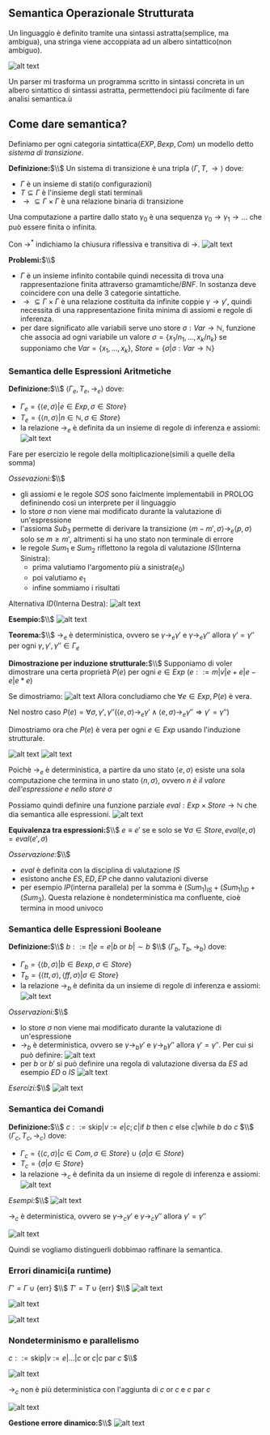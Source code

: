 ## Semantica Operazionale Strutturata
Un linguaggio è definito tramite una sintassi astratta(semplice, ma ambigua), una stringa viene accoppiata ad un albero sintattico(non ambiguo). 

![alt text](image-19.png)

Un parser mi trasforma un programma scritto in sintassi concreta in un albero sintattico di sintassi astratta, permettendoci più facilmente di fare analisi semantica.ù

## Come dare semantica?
Definiamo per ogni categoria sintattica($EXP, Bexp, Com$) un modello detto *sistema di transizione*.

**Definizione:**$\\$
Un sistema di transizione è una tripla $\langle \Gamma, T, \rightarrow \rangle$ dove:
- $\Gamma$ è un insieme di stati(o configurazioni)
- $T \subseteq \Gamma$ è l'insieme degli stati terminali
- $\rightarrow \subseteq \Gamma \times \Gamma$ è una relazione binaria di transizione

Una computazione a partire dallo stato $\gamma_0$ è una sequenza $\gamma_0 \rightarrow \gamma_1 \rightarrow \ldots$ che può essere finita o infinita.

Con $\rightarrow^*$ indichiamo la chiusura riflessiva e transitiva di $\rightarrow$.
![alt text](image-20.png)

**Problemi:**$\\$
- $\Gamma$ è un insieme infinito contabile quindi necessita di trova una rappresentazione finita attraverso gramamtiche/$BNF$. In sostanza deve coincidere con una delle 3 categorie sintattiche.
- $\rightarrow \subseteq \Gamma \times \Gamma$ è una relazione costituita da infinite coppie $\gamma \rightarrow \gamma'$, quindi necessita di una rappresentazione finita minima di assiomi e regole di inferenza.
- per dare significato alle variabili serve uno store $\sigma : Var \rightarrow \mathbb{N}$, funzione che associa ad ogni variabile un valore $\sigma = \{x_1/n_1, \ldots, x_k/n_k\}$ se supponiamo che $Var = \{x_1, \ldots, x_k\}$, $Store = \{\sigma | \sigma : Var \rightarrow \mathbb{N}\}$

### Semantica delle Espressioni Aritmetiche
**Definizione:**$\\$
$\langle \Gamma_{e}, T_{e}, \rightarrow_{e} \rangle$ dove:
- $\Gamma_{e} = \{ \langle e, \sigma \rangle | e \in Exp, \sigma \in Store \}$
- $T_{e} = \{ \langle n, \sigma \rangle | n \in \mathbb{N}, \sigma \in Store \}$
- la relazione $\rightarrow_{e}$ è definita da un insieme di regole di inferenza e assiomi: 
![alt text](image-21.png)

Fare per esercizio le regole della moltiplicazione(simili a quelle della somma)

*Ossevazioni:*$\\$
- gli assiomi e le regole $SOS$ sono faiclmente implementabili in PROLOG defininendo così un interprete per il linguaggio
- lo store $\sigma$ non viene mai modificato durante la valutazione di un'espressione
- l'assioma $Sub_3$ permette di derivare la transizione $\langle m - m', \sigma \rangle \rightarrow_{e} \langle p, \sigma \rangle$ solo se $m \geq m'$, altrimenti si ha uno stato non terminale di errore
- le regole $Sum_1$ e $Sum_2$ riflettono la regola di valutazione $IS$(Interna Sinistra):
    - prima valutiamo l'argomento più a sinistra($e_0$)
    - poi valutiamo $e_1$ 
    - infine sommiamo i risultati

Alternativa $ID$(Interna Destra):
![alt text](image-22.png)

**Esempio:**$\\$
![alt text](image-23.png)

**Teorema:**$\\$
$\rightarrow_{e}$ è deterministica, ovvero se $\gamma \rightarrow_{e} \gamma'$ e $\gamma \rightarrow_{e} \gamma''$ allora $\gamma' = \gamma''$ per ogni $\gamma, \gamma', \gamma'' \in \Gamma_{e}$

**Dimostrazione per induzione strutturale:**$\\$
Supponiamo di voler dimostrare una certa proprietà $P(e)$ per ogni $e \in Exp$ ($e ::= m | v | e + e | e - e | e * e$)

Se dimostriamo:
![alt text](image-24.png)
Allora concludiamo che $\forall e \in Exp, P(e)$ è vera.

Nel nostro caso $P(e) = \forall \sigma, \gamma', \gamma'' (\langle e, \sigma \rangle \rightarrow_{e} \gamma' \land \langle e, \sigma \rangle \rightarrow_{e} \gamma'' \Rightarrow \gamma' = \gamma'')$

Dimostriamo ora che $P(e)$ è vera per ogni $e \in Exp$ usando l'induzione strutturale.

![alt text](image-25.png)
![alt text](image-26.png)

Poichè $\rightarrow_{e}$ è deterministica, a partire da uno stato $\langle e, \sigma \rangle$ esiste una sola computazione che termina in uno stato $\langle n, \sigma \rangle$, ovvero *$n$ è il valore dell'espressione $e$ nello store $\sigma$*

Possiamo quindi definire una funzione parziale $eval: Exp \times Store \rightarrow \mathbb{N}$ che dia semantica alle espressioni.
![alt text](image-27.png)

**Equivalenza tra espressioni:**$\\$
$e \equiv e'$ se e solo se $\forall \sigma \in Store, eval(e, \sigma) = eval(e', \sigma)$

*Osservazione:*$\\$
- $eval$ è definita con la disciplina di valutazione $IS$
- esistono anche $ES, ED, EP$ che danno valutazioni diverse
- per esempio $IP$(interna parallela) per la somma è $(Sum_1)_{IS} + (Sum_1)_{ID} + (Sum_3)$. Questa relazione è nondeterministica ma confluente, cioè termina in mood univoco

### Semantica delle Espressioni Booleane
**Definizione:**$\\$
$b ::= t | e = e | b \text{ or } b | \sim b$ $\\$
$\langle \Gamma_{b}, T_{b}, \rightarrow_{b} \rangle$ dove:
- $\Gamma_{b} = \{ \langle b, \sigma \rangle | b \in Bexp, \sigma \in Store \}$
- $T_{b} = \{ \langle tt, \sigma \rangle, \langle ff, \sigma \rangle | \sigma \in Store \}$
- la relazione $\rightarrow_{b}$ è definita da un insieme di regole di inferenza e assiomi:
![alt text](image-28.png)

*Osservazioni:*$\\$
- lo store $\sigma$ non viene mai modificato durante la valutazione di un'espressione
- $\rightarrow_{b}$ è deterministica, ovvero se $\gamma \rightarrow_{b} \gamma'$ e $\gamma \rightarrow_{b} \gamma''$ allora $\gamma' = \gamma''$. Per cui si può definire:
![alt text](image-29.png)
- per $b \text{ or } b'$ si può definire una regola di valutazione diversa da $ES$ ad esempio $ED$ o $IS$
![alt text](image-30.png)

*Esercizi:*$\\$
![alt text](image-31.png)

### Semantica dei Comandi
**Definizione:**$\\$
$c ::= \text{skip} | v := e | c; c | \text{if } b \text{ then } c \text{ else } c | \text{while } b \text{ do } c$ $\\$
$\langle \Gamma_{c}, T_{c}, \rightarrow_{c} \rangle$ dove:
- $\Gamma_{c} = \{ \langle c, \sigma \rangle | c \in Com, \sigma \in Store \} \cup \{ \sigma | \sigma \in Store \}$
- $T_{c} = \{ \sigma | \sigma \in Store \}$
- la relazione $\rightarrow_{c}$ è definita da un insieme di regole di inferenza e assiomi:
![alt text](image-32.png)

*Esempi:*$\\$
![alt text](image-33.png)

$\rightarrow_{c}$ è deterministica, ovvero se $\gamma \rightarrow_{c} \gamma'$ e $\gamma \rightarrow_{c} \gamma''$ allora $\gamma' = \gamma''$

![alt text](image-34.png)

Quindi se vogliamo distinguerli dobbimao raffinare la semantica.

### Errori dinamici(a runtime)
$\Gamma' = \Gamma \cup \{ \text{err} \}$ $\\$
$T' = T \cup \{ \text{err} \}$ $\\$
![alt text](image-35.png)

![alt text](image-36.png)

![alt text](image-37.png)

### Nondeterminismo e parallelismo
$c ::= \text{skip} | v := e | \ldots | c \text{ or } c | c \text{ par } c$ $\\$

![alt text](image-38.png)

$\rightarrow_{c}$ non è più deterministica con l'aggiunta di $c \text{ or } c$ e $c \text{ par } c$

![alt text](image-39.png)

**Gestione errore dinamico:**$\\$
![alt text](image-40.png)

